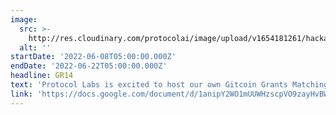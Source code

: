 ```yaml
---
image:
  src: >-
    http://res.cloudinary.com/protocolai/image/upload/v1654181261/hackathons/image_2_mgtrkl.png
  alt: ''
startDate: '2022-06-08T05:00:00.000Z'
endDate: '2022-06-22T05:00:00.000Z'
headline: GR14
text: 'Protocol Labs is excited to host our own Gitcoin Grants Matching Round to help fund open source projects in the greater Protocol Labs (IPFS / Filecoin) ecosystem using Quadratic Funding.'
link: 'https://docs.google.com/document/d/1anipY2WO1mUUWHzscpVO9zayHvBWpewPf5r4HIXzQwA/'
---
```


